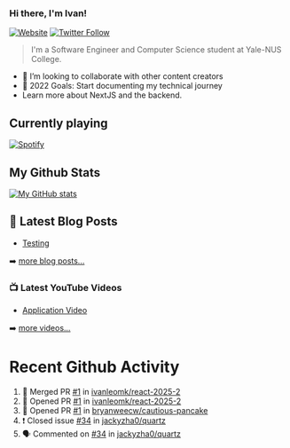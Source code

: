 ### Hi there, I'm Ivan!

[![Website](https://img.shields.io/website?label=ivanleo.com&style=for-the-badge&url=https%3A%2F%2Fivanleo.com)](https://ivanleo.com)
[![Twitter Follow](https://img.shields.io/twitter/follow/ivanleomk?color=1DA1F2&logo=twitter&style=for-the-badge)](https://twitter.com/intent/follow?screen_name=ivanleomk)

> I'm a Software Engineer and Computer Science student at Yale-NUS College.

- 👯 I’m looking to collaborate with other content creators
- 🥅 2022 Goals: Start documenting my technical journey
- Learn more about NextJS and the backend.

## Currently playing

[![Spotify](https://novatorem-ivanleomk.vercel.app/api/spotify)](https://open.spotify.com/user/ivanleomk)

## My Github Stats

[![My GitHub stats](https://github-readme-stats.vercel.app/api?username=ivanleomk)](https://github.com/ivanleomk/github-readme-stats)

## 📕 Latest Blog Posts

<!-- BLOG-POST-LIST:START -->
- [Testing](https://dev.to/ivanleomk/testing-2f4k)
<!-- BLOG-POST-LIST:END -->

➡️ [more blog posts...](https://ivanleo.com/articles)

### 📺 Latest YouTube Videos

<!-- YOUTUBE:START -->
- [Application Video](https://www.youtube.com/watch?v=92tDFP4stk0)
<!-- YOUTUBE:END -->

➡️ [more videos...](https://www.youtube.com/channel/UCsk__9hguqk3z-ilesZh4xw)

# Recent Github Activity

<!--START_SECTION:activity-->

1. 🎉 Merged PR [#1](https://github.com/ivanleomk/react-2025-2/pull/1) in [ivanleomk/react-2025-2](https://github.com/ivanleomk/react-2025-2)
2. 💪 Opened PR [#1](https://github.com/ivanleomk/react-2025-2/pull/1) in [ivanleomk/react-2025-2](https://github.com/ivanleomk/react-2025-2)
3. 💪 Opened PR [#1](https://github.com/bryanweecw/cautious-pancake/pull/1) in [bryanweecw/cautious-pancake](https://github.com/bryanweecw/cautious-pancake)
4. ❗️ Closed issue [#34](https://github.com/jackyzha0/quartz/issues/34) in [jackyzha0/quartz](https://github.com/jackyzha0/quartz)
5. 🗣 Commented on [#34](https://github.com/jackyzha0/quartz/issues/34) in [jackyzha0/quartz](https://github.com/jackyzha0/quartz)
<!--END_SECTION:activity-->
